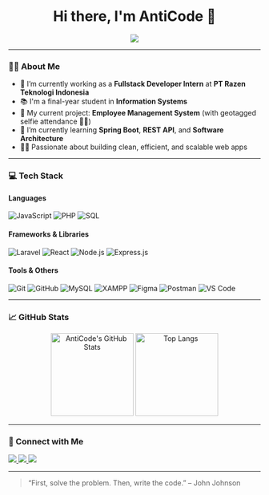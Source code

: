 <h1 align="center">Hi there, I'm AntiCode 👋</h1>
<p align="center">
  <img src="https://readme-typing-svg.herokuapp.com/?lines=Fullstack+Web+Developer;NextJS+%7C+React+%7C+Node.js;Lifelong+Learner+%F0%9F%93%9A;Welcome+to+my+GitHub!&center=true&width=440&height=45&color=58a6ff&vCenter=true&size=22" />
</p>

---

### 🙋‍♂️ About Me
- 🔭 I’m currently working as a **Fullstack Developer Intern** at **PT Razen Teknologi Indonesia**  
- 📚 I'm a final-year student in **Information Systems**  
- 💼 My current project: **Employee Management System** (with geotagged selfie attendance 📍📸)  
- 🌱 I’m currently learning **Spring Boot**, **REST API**, and **Software Architecture**  
- 👨‍💻 Passionate about building clean, efficient, and scalable web apps

---

### 💻 Tech Stack

#### Languages
![JavaScript](https://img.shields.io/badge/-JavaScript-333333?style=flat&logo=javascript)
![PHP](https://img.shields.io/badge/-PHP-777BB4?style=flat&logo=php)
![SQL](https://img.shields.io/badge/-SQL-4479A1?style=flat&logo=mysql)

#### Frameworks & Libraries
![Laravel](https://img.shields.io/badge/-Laravel-F55247?style=flat&logo=laravel)
![React](https://img.shields.io/badge/-React-61DAFB?style=flat&logo=react)
![Node.js](https://img.shields.io/badge/-Node.js-339933?style=flat&logo=node.js)
![Express.js](https://img.shields.io/badge/-Express-000000?style=flat&logo=express)

#### Tools & Others
![Git](https://img.shields.io/badge/-Git-F05032?style=flat&logo=git)
![GitHub](https://img.shields.io/badge/-GitHub-181717?style=flat&logo=github)
![MySQL](https://img.shields.io/badge/-MySQL-005C84?style=flat&logo=mysql)
![XAMPP](https://img.shields.io/badge/-XAMPP-FB7A24?style=flat&logo=xampp)
![Figma](https://img.shields.io/badge/-Figma-F24E1E?style=flat&logo=figma)
![Postman](https://img.shields.io/badge/-Postman-FF6C37?style=flat&logo=postman)
![VS Code](https://img.shields.io/badge/-VSCode-007ACC?style=flat&logo=visual-studio-code)

---

### 📈 GitHub Stats

<p align="center">
  <img src="https://github-readme-stats.vercel.app/api?username=AntiCode&show_icons=true&theme=radical" alt="AntiCode's GitHub Stats" height="165" />
  <img src="https://github-readme-stats.vercel.app/api/top-langs/?username=AntiCode&layout=compact&theme=radical" alt="Top Langs" height="165" />
</p>

---

### 🔗 Connect with Me

<p>
  <a href="https://www.linkedin.com/in/your-linkedin-url/" target="_blank">
    <img src="https://img.shields.io/badge/LinkedIn-blue?style=for-the-badge&logo=linkedin" />
  </a>
  <a href="mailto:youremail@example.com">
    <img src="https://img.shields.io/badge/Email-D14836?style=for-the-badge&logo=gmail&logoColor=white" />
  </a>
  <a href="https://your-portfolio.vercel.app">
    <img src="https://img.shields.io/badge/Portfolio-000?style=for-the-badge&logo=vercel&logoColor=white" />
  </a>
</p>

---

> “First, solve the problem. Then, write the code.” – John Johnson

